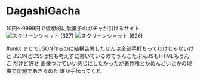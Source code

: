 # DagashiGacha
10円～9999円で仮想的に駄菓子のガチャが引けるサイト
![スクリーンショット (627)](https://user-images.githubusercontent.com/42578480/153686840-a3d7145e-3c1c-44f7-90b6-6190221f5d70.png)
![スクリーンショット (626)](https://user-images.githubusercontent.com/42578480/153686844-b5f9a2e9-dc48-4f50-a238-a6236292dcb9.png)

#unko
まじでJSON作るのに結構苦労したぜんぶ全部手打ちってわけじゃないけど
JSONとCSSは何も考えずに書いているのでうんこたぶんJSもHTMLもうんこ
だけど許せ
画像つけていい感じにしたかったが著作権とかめんどいとかの理由で問題であきらめた
誰か手伝ってくれ
